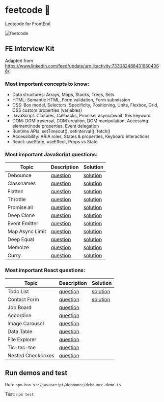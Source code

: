 # feetcode 👣
Leetcode for FrontEnd

![feetcode](https://github.com/benjiaming/feetcode/actions/workflows/node.js.yml/badge.svg?branch=main)


## FE Interview Kit
Adapted from https://www.linkedin.com/feed/update/urn:li:activity:7330824884316504066/:

### Most important concepts to know:

- Data structures: Arrays, Maps, Stacks, Trees, Sets
- HTML: Semantic HTML, Form validation, Form submission
- CSS: Box model, Selectors, Specificity, Positioning, Units, Flexbox, Grid, CSS custom properties (variables)
- JavaScript​: Closures, Callbacks, Promise, async/await, this keyword
- DOM: DOM traversal, DOM creation, DOM manipulation, Accessing element/node properties, Event delegation
- Runtime APIs: setTimeout(), setInterval(), fetch()
- Accessibility: ARIA roles, States & properties, Keyboard interactions
- React: useState, useEffect, Props vs State

### Most important JavaScript questions:

| Topic           | Description                                  | Solution                                  |
|-----------------|----------------------------------------------|-------------------------------------------|
| Debounce        | [question](https://www.greatfrontend.com/interviews/study/gfe75/questions/javascript/debounce)                    | [solution](./src/javascript/debounce/debounce.ts)    |
| Classnames      | [question](https://www.greatfrontend.com/interviews/study/gfe75/questions/javascript/classnames)                   | [solution](./src/javascript/classnames/classnames.ts)|
| Flatten         | [question](https://www.greatfrontend.com/interviews/study/gfe75/questions/javascript/flatten)                   | [solution](./src/javascript/flatten/flatten.ts)      |
| Throttle        | [question](https://www.greatfrontend.com/interviews/study/gfe75/questions/javascript/throttle)                     | [solution](./src/javascript/throttle/throttle.ts)    |
| Promise.all     | [question](https://www.greatfrontend.com/interviews/study/gfe75/questions/javascript/promise-all)                    | [solution](./src/javascript/promise-all/promise-all.ts)|
| Deep Clone      | [question](https://www.greatfrontend.com/interviews/study/gfe75/questions/javascript/deep-clone)              | [solution](./src/javascript/deep-clone/deep-clone.ts)|
| Event Emitter   | [question](https://www.greatfrontend.com/interviews/study/gfe75/questions/javascript/event-emitter)                    | [solution](./src/javascript/event-emitter/event-emitter.ts)|
| Map Async Limit | [question](https://www.greatfrontend.com/interviews/study/gfe75/questions/javascript/map-async-limit)     | [solution](./src/javascript/map-async-limit/map-async-limit.ts)                  |
| Deep Equal      | [question](https://www.greatfrontend.com/interviews/study/gfe75/questions/javascript/deep-equal)  | [solution](./src/javascript/deep-equal/deep-equal.ts)
| Memoize         | [question](https://www.greatfrontend.com/interviews/study/gfe75/questions/javascript/memoize)  | [solution](./src/javascript/memoize/memoize.ts)
| Curry           | [question](https://www.greatfrontend.com/interviews/study/gfe75/questions/javascript/curry)                    | [solution](./src/javascript/curry/curry.ts)


### Most important React questions:

| Topic           | Description                                  | Solution                                  |
|-------------------|---------------------------------------------------|-------------------|
| Todo List         | [question](https://www.greatfrontend.com/questions/user-interface/todo-list/react?framework=react)                  | [solution](./src/react/todo/src/Todo.tsx)               |
| Contact Form      | [question](https://www.greatfrontend.com/questions/user-interface/contact-form/react?framework=react)                  | [solution](./src/react/contact-form/src/ContactForm.tsx)                  |
| Job Board         | [question]((https://www.greatfrontend.com/interviews/study/gfe75/questions/user-interface/job-board))                  |                   |
| Accordion         | [question](https://lnkd.in/gSZYFQA5)                  |                   |
| Image Carousel    | [question](https://lnkd.in/gnxWuVxe)                  |                   |
| Data Table        | [question](https://lnkd.in/gwfqzfm6)                  |                   |
| File Explorer     | [question](https://lnkd.in/gU898hpr)                  |                   |
| Tic-tac-toe       | [question](https://lnkd.in/gc7upPZS)                  |                   |
| Nested Checkboxes | [question](https://lnkd.in/gfgtJHue)                  |                   |
## Run demos and test

Run: `npx bun src/javascript/debounce/debounce-demo.ts`

Test: `npm test`
